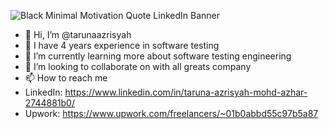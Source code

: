 ![Black Minimal Motivation Quote LinkedIn Banner](https://github.com/tarunaazrisyah/tarunaazrisyah/assets/89007614/5caacb74-3db1-4d8b-b56e-c09049dff253)


- 👋 Hi, I’m @tarunaazrisyah
- 👀 I have 4 years experience in software testing
- 🌱 I’m currently learning more about software testing engineering
- 💞️ I’m looking to collaborate on with all greats company
- 📫 How to reach me
- LinkedIn: https://www.linkedin.com/in/taruna-azrisyah-mohd-azhar-2744881b0/
- Upwork: https://www.upwork.com/freelancers/~01b0abbd55c97b5a87
<!---
tarunaazrisyah/tarunaazrisyah is a ✨ special ✨ repository because its `README.md` (this file) appears on your GitHub profile.
You can click the Preview link to take a look at your changes.
--->
